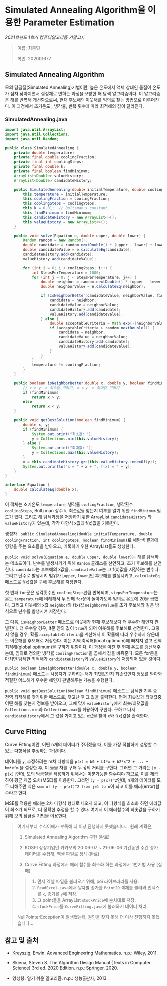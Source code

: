 # Simulated Annealing Algorithm을 이용한 Parameter Estimation

*2021학년도 1학기 컴퓨터알고리즘 기말고사*

> 이름: 최종민
>
> 학번: 202001677

## Simulated Annealing Algorithm

모의 담금질(Simulated Annealing)기법이란, 높은 온도에서 액체 상태인 물질이 온도가 점차 낮아지면서 결정체로 변하는 과정을 모방한 해 탐색 알고리즘이다.
이 알고리즘은 해를 반복해 개선함으로써, 현재 후보해의 이웃해를 임의로 찾는 방법으로 이루어진다.
이 과정에서 초기온도 , 냉각률, 반복 횟수에 따라 최적해의 값이 달라진다. 

### SimulatedAnnealing.java

```java
import java.util.ArrayList;
import java.util.Collections;
import java.util.Random;

public class SimulatedAnnealing {
    private double temperature;
    private final double coolingFraction;
    private final int coolingSteps;
    private final double k;
    private final boolean findMinimum;
    ArrayList<Double> valueHistory;
    ArrayList<Double> candidateHistory;

    public SimulatedAnnealing(double initialTemperature, double coolingFraction, int coolingSteps, boolean findMinimum) {
        this.temperature = initialTemperature;
        this.coolingFraction = coolingFraction;
        this.coolingSteps = coolingSteps;
        this.k = 0.01;  // Boltzman's constant
        this.findMinimum = findMinimum;
        this.candidateHistory = new ArrayList<>();
        this.valueHistory = new ArrayList<>();
    }

    public void solve(Equation e, double upper, double lower) {
        Random random = new Random();
        double candidate = random.nextDouble() * (upper - lower) + lower;
        double candidateValue = e.calculateEq(candidate);
        candidateHistory.add(candidate);
        valueHistory.add(candidateValue);

        for (int i = 0; i < coolingSteps; i++) {
            int StepsPerTemperature = 1000;
            for (int j = 0; j < StepsPerTemperature; j++) {
                double neighbor = random.nextDouble() * (upper - lower) + lower;
                double neighborValue = e.calculateEq(neighbor);

                if (isNeighborBetter(candidateValue, neighborValue, findMinimum)) {
                    candidate = neighbor;
                    candidateValue = neighborValue;
                    candidateHistory.add(candidate);
                    valueHistory.add(candidateValue);
                } else {
                    double acceptableCriteria = Math.exp(-(neighborValue - candidateValue) / k * temperature);
                    if (acceptableCriteria > random.nextDouble()) {
                        candidate = neighbor;
                        candidateValue = neighborValue;
                        candidateHistory.add(candidate);
                        valueHistory.add(candidateValue);
                    }
                }
            }
            temperature *= coolingFraction;
        }
    }

    public boolean isNeighborBetter(double x, double y, boolean findMinimum) {
        // x > y -> 최소값 구하기, x < y -> 최대값 구하기
        if (findMinimum)
            return x > y;
        else
            return x < y;
    }

    public void getBestSolution(boolean findMinimum) {
        double x, y;
        if (findMinimum) {
            System.out.print("최소값: ");
            y = Collections.min(this.valueHistory);
        } else {
            System.out.print("최대값: ");
            y = Collections.max(this.valueHistory);
        }
        x = this.candidateHistory.get(this.valueHistory.indexOf(y));
        System.out.println("x = " + x + ", f(x) = " + y);
    }
}

interface Equation {
    double calculateEq(double x);
}
```

이 객체는 초기온도 `temperature`, 냉각률 `coolingFraction`, 냉각횟수 `coolingSteps`, Boltzman 상수 `k`, 최솟값을 찾는지 여부를 알기 위한 `findMinimum` 필드가 있다.
그리고 해 탐색과정을 저장하기 위한 ArrayList `candidateHistory` 와 `valueHistory`가 있는데, 각각 다항식 x값과 f(x)값을 기록한다.

생성자 ` public SimulatedAnnealing(double initialTemperature, double coolingFraction, int coolingSteps, boolean findMinimum)`로 해탐색 결과에 영향을 주는 요소들을 받아오고, 기록하기 위한 ArrayList들도 생성한다.

`public void solve(Equation e, double upper, double lower)`는 해를 탐색하는 메소드이다.
난수를 발생시키기 위해 `Random` 클래스를 선언하고, 초기 후보해를 선언한다.
`candidate`는 후보해의 x값을, `candidateValue`는 그 f(x)값을 저장하는 변수다.
그리고 난수로 발생시켜 범위가 [`upper`, `lower`]인 후보해를 발생시키고, `calculateEq` 메소드로 f(x)값을 구해 후보해를 저장한다.

첫 번째 `for`문은 냉각횟수인 `coolingSteps`만큼 반복되며, `stepsPerTemperature`는 온도 `temperature`에 비례해서 두 번째 `for`문이 돌아가도록 임의로 온도에 20을 곱했다.
그리고 이웃해의 x값 `neighbor`와 f(x)값 `neighborValue`를 초기 후보해와 같은 방식으로 난수를 발생시켜 저장한다.

그 다음, `isNeighborBetter` 메소드로 이웃해가 현재 후보해보다 더 우수한 해인지 판별한다.
더 우수할 경우, if문 안의 값이 `true`가 되어 이웃해를 후보해로 선정한다.
그렇지 않을 경우, 확률 `acceptableCriteria`을 계산해서 이 확률에 따라 우수하지 않은데도 이웃해를 후보해로 저장한다.
이는 지역 최적해(local optimum)에 빠지지 않고 전역 최적해(global optimum)을 구하기 위함이다.
이 과정을 마친 후 현재 온도를 갱신해주는데, 임의로 정의한 냉각률 `coolingFraction`을 곱해서 값을 바꿔준다.
모든 for문을 마치면 탐색한 최적해가 `candidateHistory`와 `ValueHistory`에 저장되어 있을 것이다.

`public boolean isNeighborBetter(double x, double y, boolean findMinimum)` 메소드는 사용자가 구하려는 해가 최댓값인지 최솟값인지 정보를 받아와 적절한 어느해가 우수한 해인지 판별해주는 기능을 수행한다.

`public void getBestSolution(boolean findMinimum)` 메소드는 탐색한 기록 중 전역 최적해를 찾기위한 메소드로, 찾고난 후 그 값을 출력한다.
먼저 최솟값과 최댓값중 어떤 해를 찾는지 정보를 받아오고, 그에 맞게 `valueHistory`에서 최솟/최댓값을 `Collections.min`과 `Collections.max`를 이용하여 구한다.
구하고 나서 `candidateHistory`에서 그 값을 가지고 있는 x값을 찾아 x와 f(x)값을 출력한다.

## Curve Fitting

Curve Fitting이란, 어떤 n개의 데이터가 주어졌을 때, 이를 가장 적합하게 설명할 수 있는 다항식을 추정하는 과정이다.

데이터를 `y`, 추정하려는 m차 다항식을 `p(x) = b0 + b1*x + b2*x^2 + ... + bm*x^m` 을 설정한 후, 이 둘을 차를 구해 두 점의 거리를 구한다.
그러면 그 거리는 `|y - p(x)|`인데, 모의 담금질을 적용하기 위해서는 미분가능한 함수여야 하므로, 이를 제곱하여 평균 제곱 오차(MSE)를 이용한다.
그러면 `(y - p(x))^2`인데, n개의 데이터를 모두 더해주면 식은 `sum of (y - p(x))^2 from j=1 to n`이 되고 이를 에러(error)함수라고 한다.

MSE를 적용한 에러는 2차 다항식 형태로 나오게 되고, 이 다항식을 최소화 하면 에러값이 최소가 되므로, 더 정확한 추정을 할 수 있다.
여기서 이 에러함수의 최솟값을 구하기 위해 모의 담금질 기법을 이용한다.

> 여기서부터 수식이해가 부족해 더 이상 진행하지 못했습니다... 원래 계획은, 
> 1. Simulated Annealing Algorithm 구현 (완료)
> 
> 2. KOSPI 상장기업인 카카오의 20-06-07 ~ 21-06-06 기간동안 주간 종가 데이터를 수집해, 엑셀 파일로 정리 (완료)
> 
> 3. Curve Fitting 과정에서 에러 함수를 최소화 하는 과정에서 1번기법 사용 (실패)
> 
>> 1. 먼저 엑셀 파일을 불러오기 위해, poi 라이브러리를 사용.
>> 2. `ReadExcel.java`에서 날짜별 종가를 `Point2D` 객체를 불러와 인덱스를 `x`, 종가를 `y`에 저장.
>> 3. 그 point들을 ArrayList `stockPrice`에 순차대로 저장.
>> 4. `stockPrice`를 `CurveFitting.java`에 불러와서 데이터 처리.
> 
> NullPointerException이 발생했는데, 원인을 찾지 못해 더 이상 진행하지 못했습니다...

## 참고 및 출처

- Kreyszig, Erwin. Advanced Engineering Mathematics. n.p.: Wiley, 2011.

- Skiena, Steven S. The Algorithm Design Manual (Texts in Computer Science) 3rd ed. 2020 Edition. n.p.: Springer, 2020.
  
- 양성봉. 알기 쉬운 알고리즘. n.p.: 생능출판사, 2013.